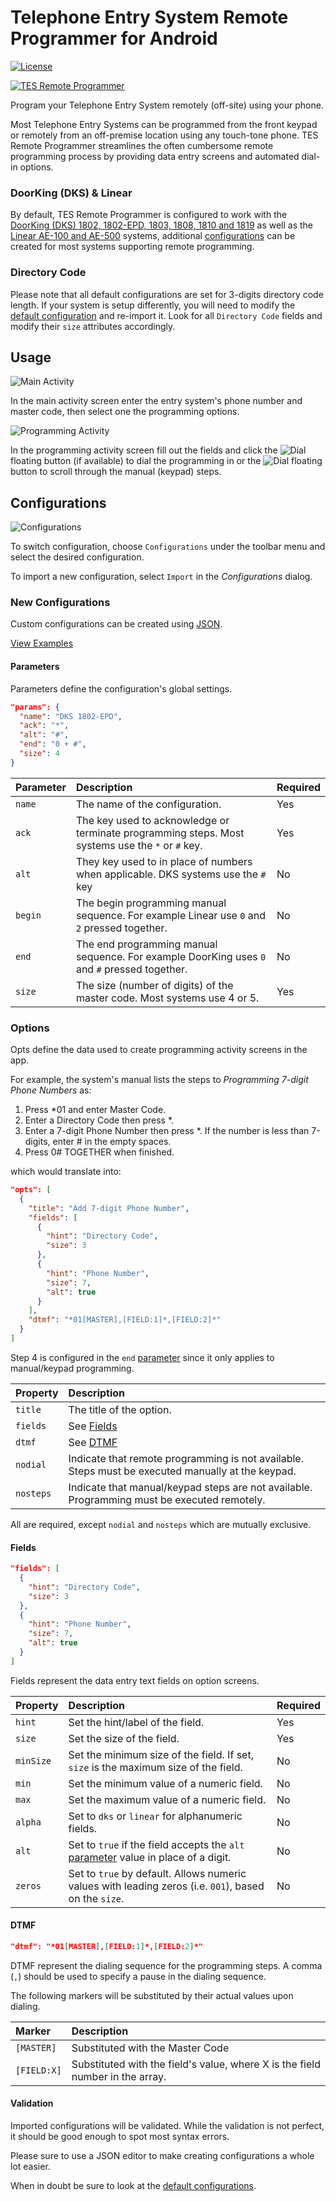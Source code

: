 # Telephone Entry System Remote Programmer for Android

[![License](https://img.shields.io/badge/License-Apache%202.0-blue.svg)](https://opensource.org/licenses/Apache-2.0)

[![TES Remote Programmer](images/github_graphic.png)](http://mobile.thauvin.net/android/)

Program your Telephone Entry System remotely (off-site) using your phone.

Most Telephone Entry Systems can be programmed from the front keypad or remotely from an off-premise location using any touch-tone phone. TES Remote Programmer streamlines the often cumbersome remote programming process by providing data entry screens and automated dial-in options.

### DoorKing (DKS) & Linear

By default, TES Remote Programmer is configured to work with the [DoorKing (DKS) 1802, 1802-EPD, 1803, 1808, 1810 and 1819](http://www.doorking.com/telephone/) as well as the [Linear AE-100 and AE-500](http://www.linearproaccess.com/access-controls/telephone-entry-systems/) systems, additional [configurations](#configurations) can be created for most systems supporting remote programming.

### Directory Code

Please note that all default configurations are set for 3-digits directory code length. If your system is setup differently, you will need to modify the [default configuration](app/src/main/res/raw/) and re-import it. Look for all `Directory Code` fields and modify their `size` attributes accordingly.

## Usage

![Main Activity](images/screenshots/main_activity_framed_small.png)

In the main activity screen enter the entry system's phone number and master code, then select one the programming options.

![Programming Activity](images/screenshots/add_phone_number_framed_small.png)

In the programming activity screen fill out the fields and click the ![Dial](images/call_fab.png) floating button (if available) to dial the programming in or the ![Dial](images/dialpad_fab.png) floating button to scroll through the manual (keypad) steps.

## Configurations

![Configurations](images/screenshots/configurations_framed_small.png)

To switch configuration, choose `Configurations` under the toolbar menu and select the desired configuration.

To import a new configuration, select `Import` in the _Configurations_ dialog.

### New Configurations

Custom configurations can be created using [JSON](http://www.json.org/). 

[View Examples](app/src/main/res/raw/)

#### Parameters

Parameters define the configuration's global settings.

```json
"params": {
  "name": "DKS 1802-EPD",
  "ack": "*",
  "alt": "#",
  "end": "0 + #",
  "size": 4
}
```

| Parameter  | Description                                                                                      | Required |
|:-----------|:-------------------------------------------------------------------------------------------------|:---------|
|`name`      | The name of the configuration.                                                                   | Yes      |
|`ack`       | The key used to acknowledge or terminate programming steps. Most systems use the `*` or `#` key. | Yes      |
|`alt`       | They key used to in place of numbers when applicable. DKS systems use the `#` key                | No       |
|`begin`     | The begin programming manual sequence. For example Linear use `0` and `2` pressed together.      | No       |
|`end`       | The end programming manual sequence. For example DoorKing uses `0` and `#` pressed together.     | No       |
|`size`      | The size (number of digits) of the master code. Most systems use 4 or 5.                         | Yes      |

### Options

Opts define the data used to create programming activity screens in the app.

For example, the system's manual lists the steps to _Programming 7-digit Phone Numbers_ as:

1. Press *01 and enter Master Code.
2. Enter a Directory Code then press *.
3. Enter a 7-digit Phone Number then press *. If the number is less than 7-digits, enter # in the empty spaces.
4. Press 0# TOGETHER when finished.

which would translate into:

```json
"opts": [
  {
    "title": "Add 7-digit Phone Number",
    "fields": [
      {
        "hint": "Directory Code",
        "size": 3
      },
      {
        "hint": "Phone Number",
        "size": 7,
        "alt": true
      }
    ],
    "dtmf": "*01[MASTER],[FIELD:1]*,[FIELD:2]*"
  }
]
```

Step 4 is configured in the `end` [parameter](#parameters) since it only applies to manual/keypad programming.

| Property | Description                                                                                       |
|:---------|:--------------------------------------------------------------------------------------------------|
|`title`   | The title of the option.                                                                          |
|`fields`  | See [Fields](#fields)                                                                             |
|`dtmf`    | See [DTMF](#dtmf)                                                                                 |
|`nodial`  | Indicate that remote programming is not available. Steps must be executed manually at the keypad. |
|`nosteps` | Indicate that manual/keypad steps are not available. Programming must be executed remotely.       |

All are required, except `nodial` and `nosteps` which are mutually exclusive.

#### Fields

```json
"fields": [
  {
    "hint": "Directory Code",
    "size": 3
  },
  {
    "hint": "Phone Number",
    "size": 7,
    "alt": true
  }
]
```

Fields represent the data entry text fields on option screens.

| Property | Description                                                                                           | Required |
|:---------|:------------------------------------------------------------------------------------------------------|:---------|
|`hint`    | Set the hint/label of the field.                                                                      | Yes      |
|`size`    | Set the size of the field.                                                                            | Yes      |
|`minSize` | Set the minimum size of the field. If set, `size` is the maximum size of the field.                   | No       |
|`min`     | Set the minimum value of a numeric field.                                                             | No       |
|`max`     | Set the maximum value of a numeric field.                                                             | No       |
|`alpha`   | Set to `dks` or `linear` for alphanumeric fields.                                                     | No       |
|`alt`     | Set to `true` if the field accepts the `alt` [parameter](#parameters) value in place of a digit.     | No       |
|`zeros`   | Set to `true` by default. Allows numeric values with leading zeros (i.e. `001`), based on the `size`. | No       |


#### DTMF

```json
"dtmf": "*01[MASTER],[FIELD:1]*,[FIELD:2]*"
```

DTMF represent the dialing sequence for the programming steps. A comma (`,`) should be used to specify a pause in the dialing sequence.

The following markers will be substituted by their actual values upon dialing.

| Marker     | Description                                                                   |
|:-----------|:------------------------------------------------------------------------------|
|`[MASTER]`  | Substituted with the Master Code                                              |
|`[FIELD:X]` | Substituted with the field's value, where X is the field number in the array. |

#### Validation

Imported configurations will be validated. While the validation is not perfect, it should be good enough to spot most syntax errors.

Please sure to use a JSON editor to make creating configurations a whole lot easier.

When in doubt be sure to look at the [default configurations](app/src/main/res/raw/).
